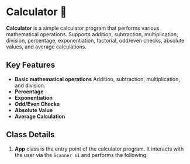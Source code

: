 # Calculator 🧮
**Calculator** is a simple calculator program that performs various mathematical operations. Supports addition, subtraction, multiplication, division, percentage, exponentiation, factorial, odd/even checks, absolute values, and average calculations.

## Key Features
- **Basic mathematical operations** Addition, subtraction, multiplication, and  division.
- **Percentage**
- **Exponentiation**
- **Odd/Even Checks**
- **Absolute Value**
- **Average Calculation**

## Class Details

1. **App** class is the entry point of the calculator program. It interacts with the user via the `Scanner s1`  and performs the following:




<!--stackedit_data:
eyJoaXN0b3J5IjpbNzA0ODE5ODQ4LDExODE0OTg4NjUsLTQ0Nj
MxOTE0MiwyMDQyMjc5MjA5LDQyNDU2MjkwNF19
-->